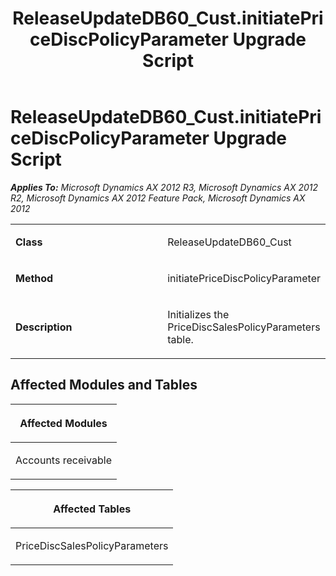 ﻿---
title: ReleaseUpdateDB60_Cust.initiatePriceDiscPolicyParameter Upgrade Script
TOCTitle: ReleaseUpdateDB60_Cust.initiatePriceDiscPolicyParameter Upgrade Script
ms:assetid: cd7bf69e-54f7-cb10-f3da-a9dd2a65da9d
ms:mtpsurl: https://msdn.microsoft.com/en-us/library/JJ719730(v=AX.60)
ms:contentKeyID: 49711296
ms.date: 05/18/2015
mtps_version: v=AX.60
---

# ReleaseUpdateDB60\_Cust.initiatePriceDiscPolicyParameter Upgrade Script 


_**Applies To:** Microsoft Dynamics AX 2012 R3, Microsoft Dynamics AX 2012 R2, Microsoft Dynamics AX 2012 Feature Pack, Microsoft Dynamics AX 2012_

<table>
<colgroup>
<col style="width: 50%" />
<col style="width: 50%" />
</colgroup>
<tbody>
<tr class="odd">
<td><p><strong>Class</strong></p></td>
<td><p>ReleaseUpdateDB60_Cust</p></td>
</tr>
<tr class="even">
<td><p><strong>Method</strong></p></td>
<td><p>initiatePriceDiscPolicyParameter</p></td>
</tr>
<tr class="odd">
<td><p><strong>Description</strong></p></td>
<td><p>Initializes the PriceDiscSalesPolicyParameters table.</p></td>
</tr>
</tbody>
</table>


## Affected Modules and Tables

<table>
<colgroup>
<col style="width: 100%" />
</colgroup>
<thead>
<tr class="header">
<th><p>Affected Modules</p></th>
</tr>
</thead>
<tbody>
<tr class="odd">
<td><p>Accounts receivable</p></td>
</tr>
</tbody>
</table>


<table>
<colgroup>
<col style="width: 100%" />
</colgroup>
<thead>
<tr class="header">
<th><p>Affected Tables</p></th>
</tr>
</thead>
<tbody>
<tr class="odd">
<td><p>PriceDiscSalesPolicyParameters</p></td>
</tr>
</tbody>
</table>

  


